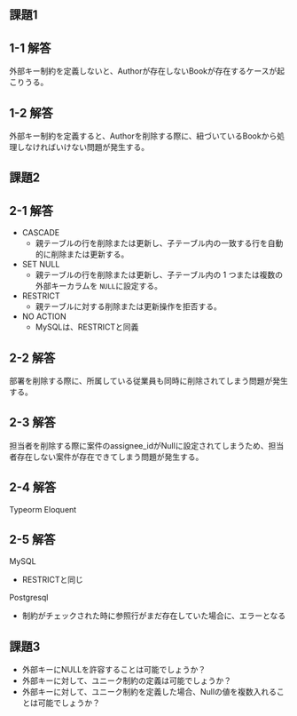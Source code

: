 ## 課題1
## 1-1 解答
外部キー制約を定義しないと、Authorが存在しないBookが存在するケースが起こりうる。

## 1-2 解答
外部キー制約を定義すると、Authorを削除する際に、紐づいているBookから処理しなければいけない問題が発生する。

## 課題2
## 2-1 解答
- CASCADE
  - 親テーブルの行を削除または更新し、子テーブル内の一致する行を自動的に削除または更新する。
- SET NULL
  - 親テーブルの行を削除または更新し、子テーブル内の 1 つまたは複数の外部キーカラムを `NULL`に設定する。
- RESTRICT
  - 親テーブルに対する削除または更新操作を拒否する。
- NO ACTION
  - MySQLは、RESTRICTと同義

## 2-2 解答
部署を削除する際に、所属している従業員も同時に削除されてしまう問題が発生する。

## 2-3 解答
担当者を削除する際に案件のassignee_idがNullに設定されてしまうため、担当者存在しない案件が存在できてしまう問題が発生する。

## 2-4 解答
Typeorm
Eloquent

## 2-5 解答
MySQL
- RESTRICTと同じ

Postgresql
- 制約がチェックされた時に参照行がまだ存在していた場合に、エラーとなる

## 課題3
- 外部キーにNULLを許容することは可能でしょうか？
- 外部キーに対して、ユニーク制約の定義は可能でしょうか？
- 外部キーに対して、ユニーク制約を定義した場合、Nullの値を複数入れることは可能でしょうか？
